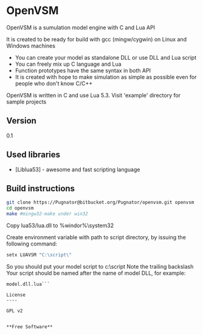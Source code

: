 OpenVSM
=========

OpenVSM is a sumulation model engine with C and Lua API

It is created to be ready for build with gcc (mingw/cygwin) on Linux and Windows machines

  - You can create your model as standalone DLL or use DLL and Lua script
  - You can freely mix up C language and Lua
  - Function prototypes have the same syntax in both API
  - It is created with hope to make simulation as simple as possible even for people who
  don't know C/C++

OpenVSM is written in C and use Lua 5.3.
Visit 'example' directory for sample projects

Version
----

0.1

Used libraries
-----------

* [Liblua53] - awesome and fast scripting language

Build instructions
--------------

```sh
git clone https://Pugnator@bitbucket.org/Pugnator/openvsm.git openvsm
cd openvsm
make #mingw32-make under win32
```
Copy lua53/lua.dll to %windor%\system32

Create environment variable with path to script directory,
by issuing the following command:

```bat
setx LUAVSM "C:\script\"
```
So you should put your model script to c:\script
Note the trailing backslash
Your script should be named after the name of model DLL, for example:

```model.dll
model.dll.lua```

License
----

GPL v2


**Free Software**
